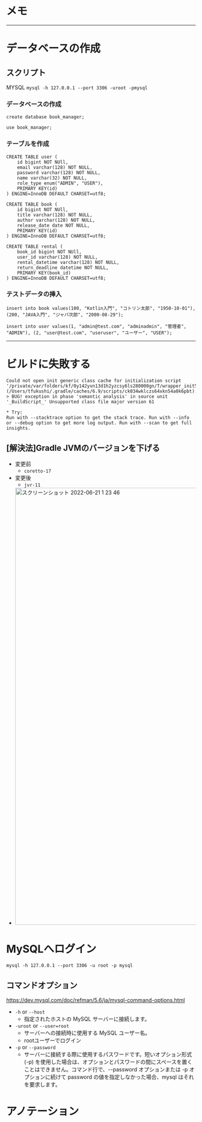 # メモ

---

# データベースの作成

## スクリプト
MYSQL
`mysql -h 127.0.0.1 --port 3306 -uroot -pmysql`

### データベースの作成
```mysql
create database book_manager;
```

`use book_manager;`

### テーブルを作成
```mysql
CREATE TABLE user (
    id bigint NOT NUll,
    email varchar(128) NOT NULL,
    password varchar(128) NOT NULL,
    name varchar(32) NOT NULL,
    role_type enum("ADMIN", "USER"),
    PRIMARY KEY(id)
) ENGINE=InnoDB DEFAULT CHARSET=utf8;

CREATE TABLE book (
    id bigint NOT NUll,
    title varchar(128) NOT NULL,
    author varchar(128) NOT NULL,
    release_date date NOT NULL,
    PRIMARY KEY(id)
) ENGINE=InnoDB DEFAULT CHARSET=utf8;

CREATE TABLE rental (
    book_id bigint NOT NUll,
    user_id varchar(128) NOT NULL,
    rental_datetime varchar(128) NOT NULL,
    return_deadline datetime NOT NULL,
    PRIMARY KEY(book_id)
) ENGINE=InnoDB DEFAULT CHARSET=utf8;
```

### テストデータの挿入
```mysql
insert into book values(100, "Kotlin入門", "コトリン太郎", "1950-10-01"), (200, "JAVA入門", "ジャバ次郎", "2000-08-29");

insert into user values(1, "admin@test.com", "adminadmin", "管理者", "ADMIN"), (2, "user@test.com", "useruser", "ユーザー", "USER");
```

---

# ビルドに失敗する
```
Could not open init generic class cache for initialization script '/private/var/folders/kf/0y142yvn13d1h2yzcsy6ls280000gn/T/wrapper_init5.gradle' (/Users/tfukushi/.gradle/caches/6.9/scripts/ck034wklczs64xkn54a0k6pbt).
> BUG! exception in phase 'semantic analysis' in source unit '_BuildScript_' Unsupported class file major version 61

* Try:
Run with --stacktrace option to get the stack trace. Run with --info or --debug option to get more log output. Run with --scan to get full insights.
```

## [解決法]Gradle JVMのバージョンを下げる

- 変更前
  - `coretto-17`
- 変更後
  - `jvr-11`
- <img width="1160" alt="スクリーンショット 2022-06-21 1 23 46" src="https://user-images.githubusercontent.com/71882104/174645528-1544fa04-5642-4fc0-b419-b26af09ff09e.png">

# MySQLへログイン
`mysql -h 127.0.0.1 --port 3306 -u root -p mysql`

## コマンドオプション
https://dev.mysql.com/doc/refman/5.6/ja/mysql-command-options.html
- `-h` or `--host`
  - 指定されたホストの MySQL サーバーに接続します。
- `-uroot` or `--user=root`
  - サーバーへの接続時に使用する MySQL ユーザー名。
  - rootユーザーでログイン
- `-p` or `--password`
  - サーバーに接続する際に使用するパスワードです。短いオプション形式 (-p) を使用した場合は、オプションとパスワードの間にスペースを置くことはできません。コマンド行で、--password オプションまたは -p オプションに続けて password の値を指定しなかった場合、mysql はそれを要求します。


# アノテーション




